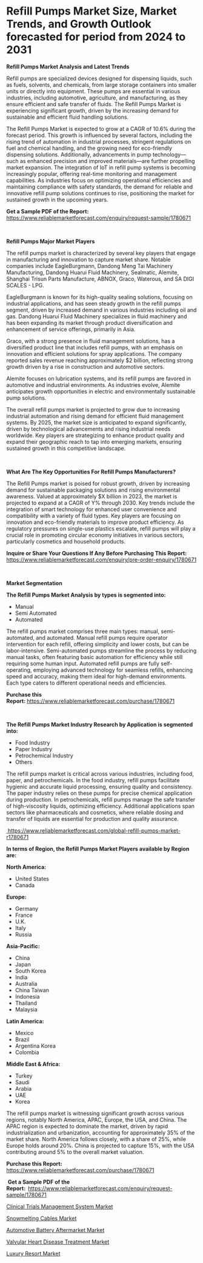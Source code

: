 <p><h1>Refill Pumps Market Size, Market Trends, and Growth Outlook forecasted for period from 2024 to 2031</h1></p><p><strong>Refill Pumps Market Analysis and Latest Trends</strong></p>
<p><p>Refill pumps are specialized devices designed for dispensing liquids, such as fuels, solvents, and chemicals, from large storage containers into smaller units or directly into equipment. These pumps are essential in various industries, including automotive, agriculture, and manufacturing, as they ensure efficient and safe transfer of fluids. The Refill Pumps Market is experiencing significant growth, driven by the increasing demand for sustainable and efficient fluid handling solutions. </p><p>The Refill Pumps Market is expected to grow at a CAGR of 10.6% during the forecast period. This growth is influenced by several factors, including the rising trend of automation in industrial processes, stringent regulations on fuel and chemical handling, and the growing need for eco-friendly dispensing solutions. Additionally, advancements in pump technology—such as enhanced precision and improved materials—are further propelling market expansion. The integration of IoT in refill pump systems is becoming increasingly popular, offering real-time monitoring and management capabilities. As industries focus on optimizing operational efficiencies and maintaining compliance with safety standards, the demand for reliable and innovative refill pump solutions continues to rise, positioning the market for sustained growth in the upcoming years.</p></p>
<p><strong>Get a Sample PDF of the Report:&nbsp;</strong> <a href="https://www.reliablemarketforecast.com/enquiry/request-sample/1780671?utm_campaign=1875&utm_medium=2&utm_source=Github&utm_content=ia&utm_term=19122024&utm_id=refill-pumps">https://www.reliablemarketforecast.com/enquiry/request-sample/1780671</a></p>
<p>&nbsp;</p>
<p><strong>Refill Pumps Major Market Players</strong></p>
<p><p>The refill pumps market is characterized by several key players that engage in manufacturing and innovation to capture market share. Notable companies include EagleBurgmann, Dandong Meng Tai Machinery Manufacturing, Dandong Huarui Fluid Machinery, Sealmatic, Alemite, Shanghai Trisun Parts Manufacture, ABNOX, Graco, Waterous, and SA DIGI SCALES - LPG.</p><p>EagleBurgmann is known for its high-quality sealing solutions, focusing on industrial applications, and has seen steady growth in the refill pumps segment, driven by increased demand in various industries including oil and gas. Dandong Huarui Fluid Machinery specializes in fluid machinery and has been expanding its market through product diversification and enhancement of service offerings, primarily in Asia.</p><p>Graco, with a strong presence in fluid management solutions, has a diversified product line that includes refill pumps, with an emphasis on innovation and efficient solutions for spray applications. The company reported sales revenue reaching approximately $2 billion, reflecting strong growth driven by a rise in construction and automotive sectors.</p><p>Alemite focuses on lubrication systems, and its refill pumps are favored in automotive and industrial environments. As industries evolve, Alemite anticipates growth opportunities in electric and environmentally sustainable pump solutions.</p><p>The overall refill pumps market is projected to grow due to increasing industrial automation and rising demand for efficient fluid management systems. By 2025, the market size is anticipated to expand significantly, driven by technological advancements and rising industrial needs worldwide. Key players are strategizing to enhance product quality and expand their geographic reach to tap into emerging markets, ensuring sustained growth in this competitive landscape.</p></p>
<p>&nbsp;</p>
<p><strong>What Are The Key Opportunities For Refill Pumps Manufacturers?</strong></p>
<p><p>The Refill Pumps market is poised for robust growth, driven by increasing demand for sustainable packaging solutions and rising environmental awareness. Valued at approximately $X billion in 2023, the market is projected to expand at a CAGR of Y% through 2030. Key trends include the integration of smart technology for enhanced user convenience and compatibility with a variety of fluid types. Key players are focusing on innovation and eco-friendly materials to improve product efficiency. As regulatory pressures on single-use plastics escalate, refill pumps will play a crucial role in promoting circular economy initiatives in various sectors, particularly cosmetics and household products.</p></p>
<p><strong>Inquire or Share Your Questions If Any Before Purchasing This Report:</strong> <a href="https://www.reliablemarketforecast.com/enquiry/pre-order-enquiry/1780671?utm_campaign=1875&utm_medium=2&utm_source=Github&utm_content=ia&utm_term=19122024&utm_id=refill-pumps">https://www.reliablemarketforecast.com/enquiry/pre-order-enquiry/1780671</a></p>
<p>&nbsp;</p>
<p><strong>Market Segmentation</strong></p>
<p><strong>The Refill Pumps Market Analysis by types is segmented into:</strong></p>
<p><ul><li>Manual</li><li>Semi Automated</li><li>Automated</li></ul></p>
<p><p>The refill pumps market comprises three main types: manual, semi-automated, and automated. Manual refill pumps require operator intervention for each refill, offering simplicity and lower costs, but can be labor-intensive. Semi-automated pumps streamline the process by reducing manual tasks, often featuring basic automation for efficiency while still requiring some human input. Automated refill pumps are fully self-operating, employing advanced technology for seamless refills, enhancing speed and accuracy, making them ideal for high-demand environments. Each type caters to different operational needs and efficiencies.</p></p>
<p><strong>Purchase this Report:&nbsp;</strong><a href="https://www.reliablemarketforecast.com/purchase/1780671?utm_campaign=1875&utm_medium=2&utm_source=Github&utm_content=ia&utm_term=19122024&utm_id=refill-pumps">https://www.reliablemarketforecast.com/purchase/1780671</a></p>
<p>&nbsp;</p>
<p><strong>The Refill Pumps Market Industry Research by Application is segmented into:</strong></p>
<p><ul><li>Food Industry</li><li>Paper Industry</li><li>Petrochemical Industry</li><li>Others</li></ul></p>
<p><p>The refill pumps market is critical across various industries, including food, paper, and petrochemicals. In the food industry, refill pumps facilitate hygienic and accurate liquid processing, ensuring quality and consistency. The paper industry relies on these pumps for precise chemical application during production. In petrochemicals, refill pumps manage the safe transfer of high-viscosity liquids, optimizing efficiency. Additional applications span sectors like pharmaceuticals and cosmetics, where reliable dosing and transfer of liquids are essential for production and quality assurance.</p></p>
<p><a href="https://www.reliablemarketforecast.com/global-refill-pumps-market-r1780671?utm_campaign=1875&utm_medium=2&utm_source=Github&utm_content=ia&utm_term=19122024&utm_id=refill-pumps">&nbsp;https://www.reliablemarketforecast.com/global-refill-pumps-market-r1780671</a></p>
<p><strong>In terms of Region, the Refill Pumps Market Players available by Region are:</strong></p>
<p>
    <p> <strong> North America: </strong>
        <ul>
            <li>United States</li>
            <li>Canada</li>
        </ul>
        </p> 
    <p> <strong> Europe: </strong>
        <ul>
            <li>Germany</li>
            <li>France</li>
            <li>U.K.</li>
            <li>Italy</li>
            <li>Russia</li>
        </ul>
        </p> 
    <p> <strong> Asia-Pacific: </strong>
        <ul>
            <li>China</li>
            <li>Japan</li>
            <li>South Korea</li>
            <li>India</li>
            <li>Australia</li>
            <li>China Taiwan</li>
            <li>Indonesia</li>
            <li>Thailand</li>
            <li>Malaysia</li>
        </ul>
        </p> 
    <p> <strong> Latin America: </strong>
        <ul>
            <li>Mexico</li>
            <li>Brazil</li>
            <li>Argentina Korea</li>
            <li>Colombia</li>
        </ul>
        </p> 
    <p> <strong> Middle East & Africa: </strong>
        <ul>
            <li>Turkey</li>
            <li>Saudi</li>
            <li>Arabia</li>
            <li>UAE</li>
            <li>Korea</li>
        </ul>
    </p>
    </p>
<p><p>The refill pumps market is witnessing significant growth across various regions, notably North America, APAC, Europe, the USA, and China. The APAC region is expected to dominate the market, driven by rapid industrialization and urbanization, accounting for approximately 35% of the market share. North America follows closely, with a share of 25%, while Europe holds around 20%. China is projected to capture 15%, with the USA contributing around 5% to the overall market valuation.</p></p>
<p><strong>Purchase this Report: </strong><a href="https://www.reliablemarketforecast.com/purchase/1780671?utm_campaign=1875&utm_medium=2&utm_source=Github&utm_content=ia&utm_term=19122024&utm_id=refill-pumps">https://www.reliablemarketforecast.com/purchase/1780671</a></p>
<p>&nbsp;<strong>Get a Sample PDF of the Report:&nbsp;&nbsp;</strong><a href="https://www.reliablemarketforecast.com/enquiry/request-sample/1780671?utm_campaign=1875&utm_medium=2&utm_source=Github&utm_content=ia&utm_term=19122024&utm_id=refill-pumps">https://www.reliablemarketforecast.com/enquiry/request-sample/1780671</a></p>
<p><strong></strong></p>
<p><p><a href="https://www.linkedin.com/pulse/clinical-trials-management-system-market-insight-financial-t9txe?utm_campaign=1875&utm_medium=2&utm_source=Github&utm_content=ia&utm_term=19122024&utm_id=refill-pumps">Clinical Trials Management System Market</a></p><p><a href="https://github.com/Chiragrp22/Market-Research-Report-List-6/blob/main/snowmelting-cables-market.md?utm_campaign=1875&utm_medium=2&utm_source=Github&utm_content=ia&utm_term=19122024&utm_id=refill-pumps">Snowmelting Cables Market</a></p><p><a href="https://www.linkedin.com/pulse/in-depth-analysis-automotive-battery-aftermarket-market-2024-2031-z6v6e?utm_campaign=1875&utm_medium=2&utm_source=Github&utm_content=ia&utm_term=19122024&utm_id=refill-pumps">Automotive Battery Aftermarket Market</a></p><p><a href="https://www.linkedin.com/pulse/evaluating-impact-latest-trends-valvular-heart-disease-qymke?utm_campaign=1875&utm_medium=2&utm_source=Github&utm_content=ia&utm_term=19122024&utm_id=refill-pumps">Valvular Heart Disease Treatment Market</a></p><p><a href="https://www.linkedin.com/pulse/luxury-resort-market-analysis-report-2024-2031-key-players-ynr0e?utm_campaign=1875&utm_medium=2&utm_source=Github&utm_content=ia&utm_term=19122024&utm_id=refill-pumps">Luxury Resort Market</a></p></p>